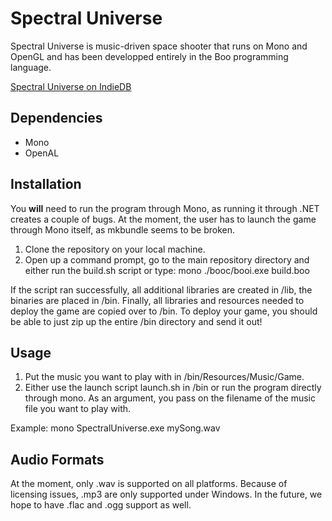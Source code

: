 Spectral Universe
=================

Spectral Universe is music-driven space shooter that runs on Mono and OpenGL and has been developped entirely in the Boo programming language.

[Spectral Universe on IndieDB](http://www.indiedb.com/games/spectral-universe)

Dependencies
------------
* Mono
* OpenAL

Installation
------------
You **will** need to run the program through Mono, as running it through .NET creates a couple of bugs. At the moment, the user has to launch the game through Mono itself, as mkbundle seems to be broken.

1. Clone the repository on your local machine.
2. Open up a command prompt, go to the main repository directory and either run the build.sh script or type: mono ./booc/booi.exe build.boo

If the script ran successfully, all additional libraries are created in /lib, the binaries are placed in /bin. Finally, all libraries and resources needed to deploy the game are copied over to /bin. To deploy your game, you should be able to just zip up the entire /bin directory and send it out!

Usage
-----
1. Put the music you want to play with in /bin/Resources/Music/Game.
2. Either use the launch script launch.sh in /bin or run the program directly through mono. As an argument, you pass on the filename of the music file you want to play with.

Example: mono SpectralUniverse.exe mySong.wav

Audio Formats
-------------
At the moment, only .wav is supported on all platforms. Because of licensing issues, .mp3 are only supported under Windows. In the future, we hope to have .flac and .ogg support as well.